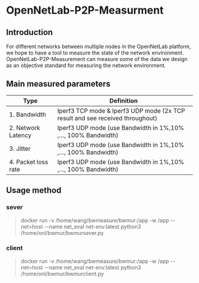 # OpenNetLab-P2P-Measurment
## Introduction
For different networks between multiple nodes in the OpenNetLab platform, we hope to have a tool to measure the state of the network environment. OpenNetLab-P2P-Measurement can measure some of the data we design as an objective standard for measuring the network environment.


## Main measured parameters  
| Type     | Definition    |
| -------- | -------- |
| 1. Bandwidth | Iperf3 TCP mode & Iperf3 UDP mode (2x TCP result and see received throughout) |
| 2. Network Latency | Iperf3 UDP mode (use Bandwidth in 1%,10% ,…, 100% Bandwidth) |
| 3. Jitter | Iperf3 UDP mode (use Bandwidth in 1%,10% ,…, 100% Bandwidth) |
| 4. Packet loss rate | Iperf3 UDP mode (use Bandwidth in 1%,10% ,…, 100% Bandwidth) |  

## Usage method  

### sever
> docker run -v /home/wang/bwmeasure/bwmur:/app -w /app --net=host --name net_eval net-env:latest python3 /home/onl/bwmur/bwmursever.py

### client
> docker run -v /home/wang/bwmeasure/bwmur:/app -w /app --net=host --name net_eval net-env:latest python3 /home/onl/bwmur/bwmurclient.py

